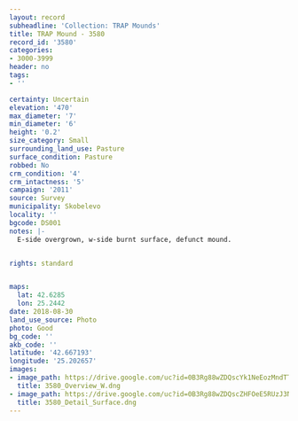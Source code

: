 ```yaml
---
layout: record
subheadline: 'Collection: TRAP Mounds'
title: TRAP Mound - 3580
record_id: '3580'
categories:
- 3000-3999
header: no
tags:
- ''

certainty: Uncertain
elevation: '470'
max_diameter: '7'
min_diameter: '6'
height: '0.2'
size_category: Small
surrounding_land_use: Pasture
surface_condition: Pasture
robbed: No
crm_condition: '4'
crm_intactness: '5'
campaign: '2011'
source: Survey
municipality: Skobelevo
locality: ''
bgcode: DS001
notes: |-
  E-side overgrown, w-side burnt surface, defunct mound.


rights: standard


maps:
  lat: 42.6285
  lon: 25.2442
date: 2018-08-30
land_use_source: Photo
photo: Good
bg_code: ''
akb_code: ''
latitude: '42.667193'
longitude: '25.202657'
images:
- image_path: https://drive.google.com/uc?id=0B3Rg88wZDQscYk1NeEozMndTTjA
  title: 3580_Overview_W.dng
- image_path: https://drive.google.com/uc?id=0B3Rg88wZDQscZHFOeE5RUzJ3Nzg
  title: 3580_Detail_Surface.dng
---
```

